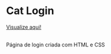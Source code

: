 <h1> Cat Login </h1>
<a href="https://anthony-moreira.github.io/Cat-Login/">Visualize aqui!</a><br></br>
<p> Página de login criada com HTML e CSS </p>
